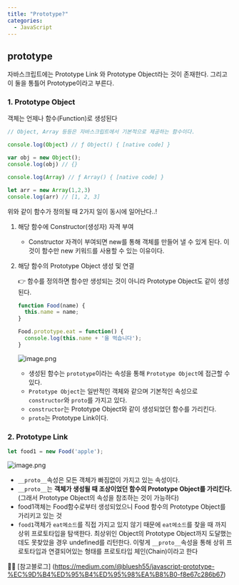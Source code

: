 ```yaml
---
title: "Prototype?"
categories:
  - JavaScript
---
```


## prototype
자바스크립트에는 Prototype Link 와 Prototype Object라는 것이 존재한다. 그리고 이 둘을 통틀어 Prototype이라고 부른다.

### 1. Prototype Object

객체는 언제나 함수(Function)로 생성된다

```js
// Object, Array 등등은 자바스크립트에서 기본적으로 제공하는 함수이다.

console.log(Object) // ƒ Object() { [native code] }

var obj = new Object();
console.log(obj) // {}

console.log(Array) // ƒ Array() { [native code] }

let arr = new Array(1,2,3)
console.log(arr) // [1, 2, 3]
```

위와 같이 함수가 정의될 때 2가지 일이 동시에 일어난다..!  

1. 해당 함수에 Constructor(생성자) 자격 부여
	- Constructor 자격이 부여되면 new를 통해 객체를 만들어 낼 수 있게 된다. 이것이 함수만 new 키워드를 사용할 수 있는 이유이다.
    
2. 해당 함수의 Prototype Object 생성 및 연결

	👉 함수를 정의하면 함수만 생성되는 것이 아니라 Prototype Object도 같이 생성된다.
    
    ```js
    function Food(name) {
      this.name = name;
    }

	Food.prototype.eat = function() {
      console.log(this.name + '을 먹습니다');
    }
	```
    ![image.png](https://images.velog.io/post-images/yhe228/9e5d1290-18ad-11ea-913b-9154d8e270a5/image.png)
    
    - 생성된 함수는 `prototype`이라는 속성을 통해 `Prototype Object`에 접근할 수 있다. 
    - `Prototype Object`는 일반적인 객체와 같으며 기본적인 속성으로 `constructor`와 `proto`를 가지고 있다.
    - `constructor`는 Prototype Object와 같이 생성되었던 함수를 가리킨다.
	- `proto`는 Prototype Link이다.
    
### 2. Prototype Link

```js
let food1 = new Food('apple');
```

![image.png](https://images.velog.io/post-images/yhe228/e1bc8d50-18b1-11ea-960b-0991973d88dc/image.png)
                 
- `__proto__`속성은 모든 객체가 빠짐없이 가지고 있는 속성이다.
- `__proto__`는 __객체가 생성될 때 조상이었던 함수의 Prototype Object를 가리킨다.__(그래서 Prototype Object의 속성을 참조하는 것이 가능하다)
- food1객체는 Food함수로부터 생성되었으니 Food 함수의 Prototype Object를 가리키고 있는 것
- `food1`객체가 `eat메소드`를 직접 가지고 있지 않기 때문에 `eat메소드`를 찾을 때 까지 상위 프로토타입을 탐색한다. 최상위인 Object의 Prototype Object까지 도달했는데도 못찾았을 경우 undefined를 리턴한다. 이렇게 `__proto__`속성을 통해 상위 프로토타입과 연결되어있는 형태를 프로토타입 체인(Chain)이라고 한다


    
💁‍♀️ [참고블로그] (https://medium.com/@bluesh55/javascript-prototype-%EC%9D%B4%ED%95%B4%ED%95%98%EA%B8%B0-f8e67c286b67)

    


    
